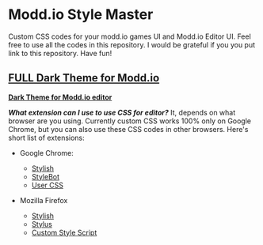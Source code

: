 
# Modd.io Style Master
Custom CSS codes for your modd.io games UI and Modd.io Editor UI.
Feel free to use all the codes in this repository. I would be grateful if you you put link to this repository. Have fun!

## [**FULL Dark Theme for Modd.io**](https://github.com/TheAldas/Modd.io_Style_Master/blob/master/Custom%20CSS/FULL%20Modd.io%20UI/FULL%20Modd.io%20Dark%20Theme.css)


[**Dark Theme for Modd.io editor**](https://github.com/TheAldas/Modd.io_Style_Master/blob/master/Custom%20CSS/Modd.io%20editor%20UI/EditorUI.css)

***What extension can I use to use CSS for editor?***
It, depends on what browser are you using. Currently custom CSS works 100% only on Google Chrome, but you can also use  these CSS codes in other browsers. Here's short list of extensions:

 - Google Chrome: 
    - [Stylish](https://chrome.google.com/webstore/detail/stylish-custom-themes-for/fjnbnpbmkenffdnngjfgmeleoegfcffe) 
    - [StyleBot](https://chrome.google.com/webstore/detail/stylebot/oiaejidbmkiecgbjeifoejpgmdaleoha)
   - [User CSS](https://chrome.google.com/webstore/detail/user-css/okpjlejfhacmgjkmknjhadmkdbcldfcb)
   
- Mozilla Firefox
  - [Stylish](https://addons.mozilla.org/en-US/firefox/addon/stylish/)
  - [Stylus](https://addons.mozilla.org/en-US/firefox/addon/styl-us/)
  - [Custom Style Script](https://addons.mozilla.org/en-US/firefox/addon/custom-style-script/)
 
